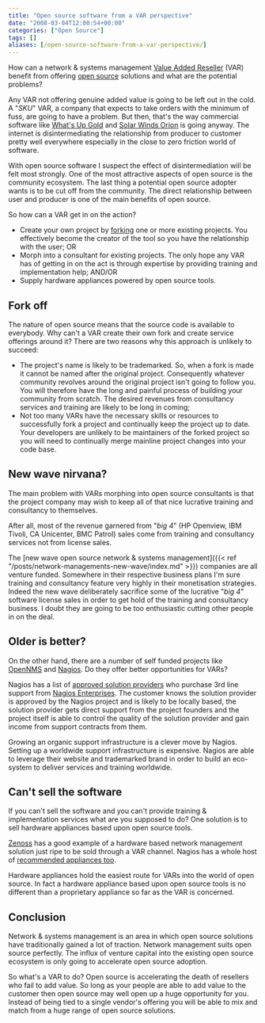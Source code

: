 ```yaml
---
title: "Open source software from a VAR perspective"
date: "2008-03-04T12:00:54+00:00"
categories: ["Open Source"]
tags: []
aliases: [/open-source-software-from-a-var-perspective/]
---
```


How can a network &amp; systems management [Value Added Reseller](https://en.wikipedia.org/wiki/Value-added_reseller) (VAR) benefit from offering [open source](https://en.wikipedia.org/wiki/Open_source) solutions and what are the potential problems?

Any VAR not offering genuine added value is going to be left out in the cold. A "*SKU*" VAR, a company that expects to take orders with the minimum of fuss, are going to have a problem. But then, that's the way commercial software like [What's Up Gold](http://www.whatsupgold.com/) and [Solar Winds Orion](http://www.solarwinds.com/products/orion/) is going anyway. The internet is disintermediating the relationship from producer to customer pretty well everywhere especially in the close to zero friction world of software.

With open source software I suspect the effect of disintermediation will be felt most strongly. One of the most attractive aspects of open source is the community ecosystem. The last thing a potential open source adopter wants is to be cut off from the community. The direct relationship between user and producer is one of the main benefits of open source.

So how can a VAR get in on the action?

- Create your own project by [forking](https://en.wikipedia.org/wiki/Fork_%28software_development%29) one or more existing projects. You effectively become the creator of the tool so you have the relationship with the user; OR
- Morph into a consultant for existing projects. The only hope any VAR has of getting in on the act is through expertise by providing training and implementation help; AND/OR
- Supply hardware appliances powered by open source tools.

## Fork off

The nature of open source means that the source code is available to everybody. Why can't a VAR create their own fork and create service offerings around it? There are two reasons why this approach is unlikely to succeed:

- The project's name is likely to be trademarked. So, when a fork is made it cannot be named after the original project. Consequently whatever community revolves around the original project isn't going to follow you. You will therefore have the long and painful process of building your community from scratch. The desired revenues from consultancy services and training are likely to be long in coming;
- Not too many VARs have the necessary skills or resources to successfully fork a project and continually keep the project up to date. Your developers are unlikely to be maintainers of the forked project so you will need to continually merge mainline project changes into your code base.

## New wave nirvana?

The main problem with VARs morphing into open source consultants is that the project company may wish to keep all of that nice lucrative training and consultancy to themselves.

After all, most of the revenue garnered from "*big 4*" (HP Openview, IBM Tivoli, CA Unicenter, BMC Patrol) sales come from training and consultancy services not from license sales.

The [new wave open source network &amp; systems management]({{< ref "/posts/network-managements-new-wave/index.md" >}}) companies are all venture funded. Somewhere in their respective business plans I'm sure training and consultancy feature very highly in their monetisation strategies. Indeed the new wave deliberately sacrifice some of the lucrative "*big 4*" software license sales in order to get hold of the training and consultancy business. I doubt they are going to be too enthusiastic cutting other people in on the deal.

## Older is better?

On the other hand, there are a number of self funded projects like [OpenNMS](https://www.opennms.org/) and [Nagios](http://www.nagios.org/). Do they offer better opportunities for VARs?

Nagios has a list of [approved solution providers](http://www.nagios.com/partners/) who purchase 3rd line support from [Nagios Enterprises](http://www.nagios.com/). The customer knows the solution provider is approved by the Nagios project and is likely to be locally based, the solution provider gets direct support from the project founders and the project itself is able to control the quality of the solution provider and gain income from support contracts from them.

Growing an organic support infrastructure is a clever move by Nagios. Setting up a worldwide support infrastructure is expensive. Nagios are able to leverage their website and trademarked brand in order to build an eco-system to deliver services and training worldwide.

## Can't sell the software

If you can't sell the software and you can't provide training &amp; implementation services what are you supposed to do? One solution is to sell hardware appliances based upon open source tools.

[Zenoss](http://www.zenoss.org/) has a good example of a hardware based network management solution just ripe to be sold through a VAR channel. Nagios has a whole host of [recommended appliances too](http://www.nagios.org/solutions/).

Hardware appliances hold the easiest route for VARs into the world of open source. In fact a hardware appliance based upon open source tools is no different than a proprietary appliance so far as the VAR is concerned.

## Conclusion

Network &amp; systems management is an area in which open source solutions have traditionally gained a lot of traction. Network management suits open source perfectly. The influx of venture capital into the existing open source ecosystem is only going to accelerate open source adoption.

So what's a VAR to do? Open source is accelerating the death of resellers who fail to add value. So long as your people are able to add value to the customer then open source may well open up a huge opportunity for you. Instead of being tied to a single vendor's offering you will be able to mix and match from a huge range of open source solutions.

